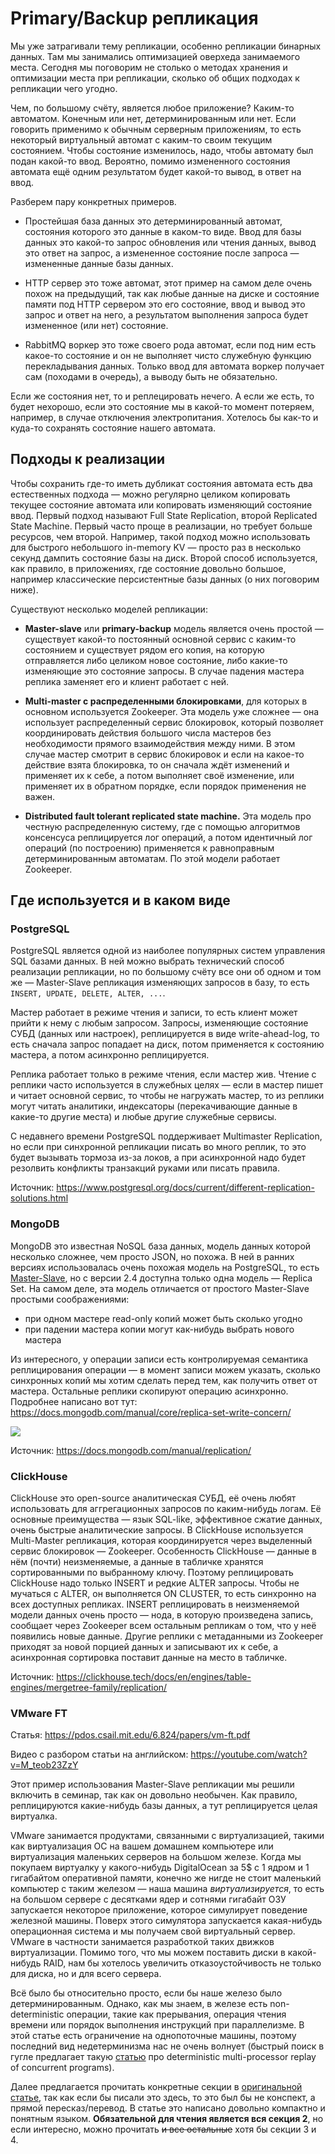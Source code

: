 # Primary/Backup репликация

Мы уже затрагивали тему репликации, особенно репликации бинарных данных. Там мы занимались оптимизацией оверхеда занимаемого места. Сегодня мы поговорим не столько о методах хранения и оптимизации места при репликации, сколько об общих подходах к репликации чего угодно.

Чем, по большому счёту, является любое приложение? Каким-то автоматом. Конечным или нет, детерминированным или нет. Если говорить применимо к обычным серверным приложениям, то есть некоторый виртуальный автомат с каким-то своим текущим состоянием. Чтобы состояние изменилось, надо, чтобы автомату был подан какой-то ввод. Вероятно, помимо измененного состояния автомата ещё одним результатом будет какой-то вывод, в ответ на ввод.

Разберем пару конкретных примеров.
- Простейшая база данных это детерминированный автомат, состояния которого это данные в каком-то виде. Ввод для базы данных это какой-то запрос обновления или чтения данных, вывод это ответ на запрос, а измененное состояние после запроса — измененные данные базы данных.

- HTTP сервер это тоже автомат, этот пример на самом деле очень похож на предыдущий, так как любые данные на диске и состояние памяти под HTTP сервером это его состояние, ввод и вывод это запрос и ответ на него, а результатом выполнения запроса будет измененное (или нет) состояние.

- RabbitMQ воркер это тоже своего рода автомат, если под ним есть какое-то состояние и он не выполняет чисто служебную функцию перекладывания данных. Только ввод для автомата воркер получает сам (походами в очередь), а выводу быть не обязательно.

Если же состояния нет, то и реплецировать нечего. А если же есть, то будет нехорошо, если это состояние мы в какой-то момент потеряем, например, в случае отключения электропитания. Хотелось бы как-то и куда-то сохранять состояние нашего автомата.

## Подходы к реализации

Чтобы сохранить где-то иметь дубликат состояния автомата есть два естественных подхода — можно регулярно целиком копировать текущее состояние автомата или копировать изменяющий состояние ввод. Первый подход называют Full State Replication, второй Replicated State Machine. Первый часто проще в реализации, но требует больше ресурсов, чем второй. Например, такой подход можно использовать для быстрого небольшого in-memory KV — просто раз в несколько секунд дампить состояние базы на диск. Второй способ используется, как правило, в приложениях, где состояние довольно большое, например классические персистентные базы данных (о них поговорим ниже).

Существуют несколько моделей репликации:

- **Master-slave** или **primary-backup** модель является очень простой — существует какой-то постоянный основной сервис с каким-то состоянием и существует рядом его копия, на которую отправляется либо целиком новое состояние, либо какие-то изменяющие это состояние запросы. В случае падения мастера реплика заменяет его и клиент работает с ней.

- **Multi-master с распределенными блокировками**, для которых в основном используется Zookeeper. Эта модель уже сложнее — она использует распределенный сервис блокировок, который позволяет координировать действия большого числа мастеров без необходимости прямого взаимодействия между ними. В этом случае мастер смотрит в сервис блокировок и если на какое-то действие взята блокировка, то он сначала ждёт изменений и применяет их к себе, а потом выполняет своё изменение, или применяет их в обратном порядке, если порядок применения не важен.

- **Distributed fault tolerant replicated state machine.** Эта модель про честную распределенную систему, где с помощью алгоритмов консенсуса реплицируется лог операций, а потом идентичный лог операций (по построению) применяется к равноправным детерминированным автоматам. По этой модели работает Zookeeper.

## Где используется и в каком виде

### PostgreSQL
PostgreSQL является одной из наиболее популярных систем управления SQL базами данных. В ней можно выбрать технический способ реализации репликации, но по большому счёту все они об одном и том же — Master-Slave репликация изменяющих запросов в базу, то есть `INSERT, UPDATE, DELETE, ALTER, ...`.

Мастер работает в режиме чтения и записи, то есть клиент может прийти к нему с любым запросом. Запросы, изменяющие состояние СУБД (данных или настроек), реплицируется в виде write-ahead-log, то есть сначала запрос попадает на диск, потом применяется к состоянию мастера, а потом асинхронно реплицируется.

Реплика работает только в режиме чтения, если мастер жив. Чтение с реплики часто используется в служебных целях — если в мастер пишет и читает основной сервис, то чтобы не нагружать мастер, то из реплики могут читать аналитики, индексаторы (перекачивающие данные в какие-то другие места) и любые другие служебные сервисы.

С недавнего времени PostgreSQL поддерживает Multimaster Replication, но если при синхронной репликации писать во много реплик, то это будет вызывать тормоза из-за локов, а при асинхронной надо будет резолвить конфликты транзакций руками или писать правила.

Источник: https://www.postgresql.org/docs/current/different-replication-solutions.html
### MongoDB
MongoDB это известная NoSQL база данных, модель данных которой несколько сложнее, чем просто JSON, но похожа. В ней в ранних версиях использовалась очень похожая модель на PostgreSQL, то есть [Master-Slave](https://docs.mongodb.com/v2.2/administration/master-slave/), но с версии 2.4 доступна только одна модель — Replica Set. На самом деле, эта модель отличается от простого Master-Slave простыми соображениями:
- при одном мастере read-only копий может быть сколько угодно
- при падении мастера копии могут как-нибудь выбрать нового мастера

Из интересного, у операции записи есть контролируемая семантика реплицирования операции — в момент записи можем указать, сколько синхронных копий мы хотим сделать перед тем, как получить ответ от мастера. Остальные реплики скопируют операцию асинхронно. Подробнее написано вот тут: https://docs.mongodb.com/manual/core/replica-set-write-concern/

![](media/mongo-write-semantics.png)

Источник: https://docs.mongodb.com/manual/replication/

### ClickHouse

ClickHouse это open-source аналитическая СУБД, её очень любят использовать для аггрегационных запросов по каким-нибудь логам. Её основные преимущества — язык SQL-like, эффективное сжатие данных, очень быстрые аналитические запросы. В ClickHouse используется Multi-Master репликация, которая координируется через выделенный сервис блокировок — Zookeeper. Особенность ClickHouse — данные в нём (почти) неизменяемые, а данные в табличке хранятся сортированными по выбранному ключу. Поэтому реплицировать ClickHouse надо только INSERT и редкие ALTER запросы. Чтобы не мучаться с ALTER, он выполняется ON CLUSTER, то есть синхронно на всех доступных репликах. INSERT реплицировать в неизменяемой модели данных очень просто — нода, в которую произведена запись, сообщает через Zookeeper всем остальным репликам о том, что у неё появились новые данные. Другие реплики с метаданными из Zookeeper приходят за новой порцией данных и записывают их к себе, а асинхронная сортировка поставит данные на место в табличке.

Источник: https://clickhouse.tech/docs/en/engines/table-engines/mergetree-family/replication/

### VMware FT
Статья: https://pdos.csail.mit.edu/6.824/papers/vm-ft.pdf

Видео с разбором статьи на английском: https://youtube.com/watch?v=M_teob23ZzY

Этот пример использования Master-Slave репликации мы решили включить в семинар, так как он довольно необычен. Как правило, реплицируются какие-нибудь базы данных, а тут реплицируется целая виртуалка.

VMware занимается продуктами, связанными с виртуализацией, такими как виртуализация ОС на вашем домашнем компьютере или виртуализация маленьких серверов на большом железе. Когда мы покупаем виртуалку у какого-нибудь DigitalOcean за 5$ c 1 ядром и 1 гигабайтом оперативной памяти, конечно же нигде не стоит маленький компьютер с таким железом — наша машина _виртуализируется_, то есть на большом сервере с десятками ядер и сотнями гигабайт ОЗУ запускается некоторое приложение, которое симулирует поведение железной машины. Поверх этого симулятора запускается какая-нибудь операционная система и мы получаем свой виртуальный сервер. VMware в частности занимается разработкой таких движков виртуализации. Помимо того, что мы можем поставить диски в какой-нибудь RAID, нам бы хотелось увеличить отказоустойчивость не только для диска, но и для всего сервера.

Всё было бы относительно просто, если бы наше железо было детерминированным. Однако, как мы знаем, в железе есть non-deterministic операции, такие как прерывания, операция чтения времени или порядок выполнения инструкций при параллелизме. В этой статье есть ограничение на однопоточные машины, поэтому последний вид недетерминизма нас не очень волнует (быстрый поиск в гугле предлагает такую [статью](https://iacoma.cs.uiuc.edu/iacoma-papers/replay_itj.pdf) про deterministic multi-processor replay of concurrent programs).

Далее предлагается прочитать конкретные секции в [оригинальной статье](https://pdos.csail.mit.edu/6.824/papers/vm-ft.pdf), так как если бы писали это здесь, то это был бы не конспект, а прямой пересказ/перевод. В статье это написано довольно компактно и понятным языком. **Обязательной для чтения является вся секция 2**, но если интересно, можно прочитать ~~и все остальные~~ хотя бы секции 3 и 4.
